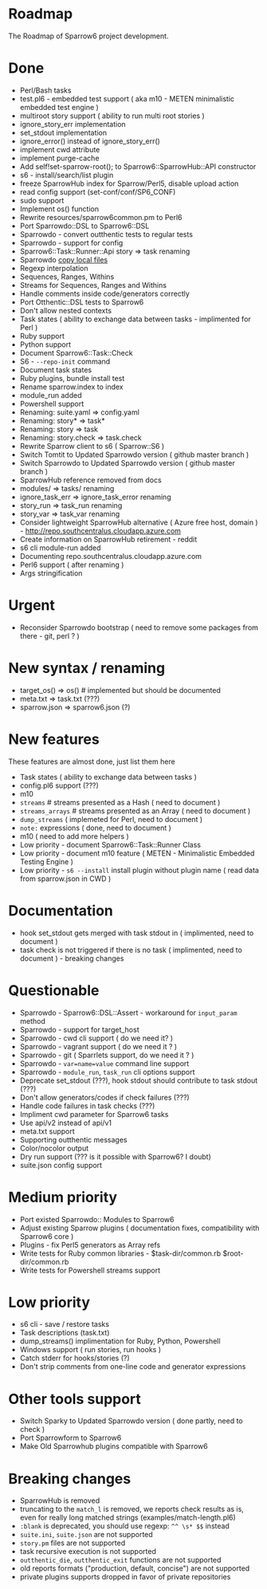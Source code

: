 # Roadmap

The Roadmap of Sparrow6 project development.

# Done

+ Perl/Bash tasks
+ test.pl6 - embedded test support ( aka m10 - METEN minimalistic embedded test engine )
+ multiroot story support ( ability to run multi root stories  )
+ ignore_story_err implementation
+ set_stdout implementation
+ ignore_error() instead of ignore_story_err()
+ implement cwd attribute
+ implement purge-cache
+ Add self!set-sparrow-root(); to Sparrow6::SparrowHub::API constructor
+ s6 - install/search/list plugin
+ freeze SparrowHub index for Sparrow/Perl5, disable upload action
+ read config support (set-conf/conf/SP6_CONF)
+ sudo support
+ Implement os() function
+ Rewrite resources/sparrow6common.pm to Perl6
+ Port Sparrowdo::DSL to Sparrow6::DSL
+ Sparrowdo - convert outthentic tests to regular tests
+ Sparrowdo - support for config
+ Sparrow6::Task::Runner::Api story => task renaming
+ Sparrowdo [copy local files](https://github.com/melezhik/sparrowdo/blob/master/core-dsl.md#copy-local-files)
+ Regexp interpolation
+ Sequences, Ranges, Withins
+ Streams for Sequences, Ranges and Withins
+ Handle comments inside code/generators correctly
+ Port Otthentic::DSL tests to Sparrow6
+ Don't allow  nested contexts
+ Task states ( ability to exchange data between tasks - implimented for Perl )
+ Ruby support
+ Python support
+ Document Sparrow6::Task::Check
+ S6 - `--repo-init` command
+ Document task states
+ Ruby plugins, bundle install test
+ Rename sparrow.index to index
+ module_run added
+ Powershell support
+ Renaming: suite.yaml => config.yaml
+ Renaming: story* => task*
+ Renaming: story  => task
+ Renaming: story.check  => task.check
+ Rewrite Sparrow client to s6 ( Sparrow::S6 )
+ Switch Tomtit to Updated Sparrowdo version ( github master branch )
+ Switch Sparrowdo to Updated Sparrowdo version ( github master branch )
+ SparrowHub reference removed from docs
+ modules/ => tasks/ renaming
+ ignore_task_err => ignore_task_error renaming
+ story_run => task_run renaming
+ story_var => task_var renaming
+ Consider lightweight SparrowHub alternative ( Azure free host, domain ) - http://repo.southcentralus.cloudapp.azure.com
+ Create information on SparrowHub retirement - reddit
+ s6 cli module-run added
+ Documenting repo.southcentralus.cloudapp.azure.com
+ Perl6 support ( after renaming )
+ Args stringification

# Urgent

- Reconsider Sparrowdo bootstrap ( need to remove some packages from there - git, perl ? )

# New syntax / renaming

- target_os() => os() # implemented but should be documented
- meta.txt => task.txt (???)
- sparrow.json => sparrow6.json (?)

# New features

These features are almost done, just list them here

- Task states ( ability to exchange data between tasks )
- config.pl6 support (???)
- m10
- `streams` # streams presented as a Hash ( need to document )
- `streams_arrays` # streams presented as an Array ( need to document )
- `dump_streams` ( implemeted for Perl, need to document )
- `note:` expressions ( done, need to document )
- m10 ( need to add more helpers )
- Low priority - document Sparrow6::Task::Runner Class
- Low priority - document m10 feature ( METEN - Minimalistic Embedded Testing Engine )
- Low priority - `s6 --install` install plugin without plugin name ( read data from sparrow.json in CWD )

# Documentation

- hook set_stdout gets merged with task stdout in ( implimented, need to document )
- task check is not triggered if there is no task  ( implimented, need to document ) - breaking changes

# Questionable

- Sparrowdo - Sparrow6::DSL::Assert - workaround for `input_param` method
- Sparrowdo - support for target_host
- Sparrowdo - cwd cli support ( do we need it? )
- Sparrowdo - vagrant support ( do we need it ? )
- Sparrowdo - git ( Sparrlets support, do we need it ? )
- Sparrowdo - `var=name=value` command line support
- Sparrowdo - `module_run`, `task_run` cli options support
- Deprecate set_stdout (???), hook stdout should contribute to task stdout (???)
- Don't allow generators/codes if check failures (???)
- Handle code failures in task checks (???)
- Impliment cwd parameter for Sparrow6 tasks
- Use api/v2 instead of api/v1
- meta.txt support
- Supporting outthentic messages
- Color/nocolor output
- Dry run support (??? is it possible with Sparrow6? I doubt)
- suite.json config support

# Medium priority

- Port existed Sparrowdo:: Modules to Sparrow6
- Adjust existing Sparrow plugins ( documentation fixes, compatibility with Sparrow6 core )
- Plugins - fix Perl5 generators as Array refs
- Write tests for Ruby common libraries - $task-dir/common.rb $root-dir/common.rb
- Write tests for Powershell streams support

# Low priority

- s6 cli - save / restore tasks
- Task descriptions (task.txt)
- dump_streams() implimentation for Ruby, Python, Powershell
- Windows support ( run stories, run hooks )
- Catch stderr for hooks/stories (?)
- Don't strip comments from one-line code and generator expressions


# Other tools support

- Switch Sparky to Updated Sparrowdo version ( done partly, need to check )
- Port Sparrowform to Sparrow6
- Make Old Sparrowhub plugins compatible with Sparrow6


# Breaking changes

- SparrowHub is removed
- truncating to the `match_l` is removed, we reports check results as is, even for really long matched strings (examples/match-length.pl6)
- `:blank` is deprecated, you should use regexp: `^^ \s* $$`  instead
- `suite.ini`, `suite.json` are not supported
- `story.pm` files are not supported
-  task recursive execution is not supported
- `outthentic_die`, `outthentic_exit` functions are not supported
- old reports formats ("production, default, concise") are not supported
- private plugins supports dropped in favor of private repositories

